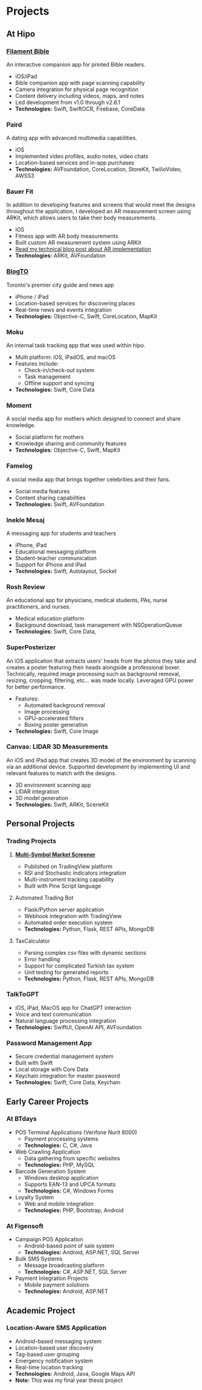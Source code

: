 # Projects

## At Hipo

### [Filament Bible](https://www.tyndale.com/sites/filamentbible/)
An interactive companion app for printed Bible readers.

- iOS/iPad
- Bible companion app with page scanning capability
- Camera integration for physical page recognition
- Content delivery including videos, maps, and notes
- Led development from v1.0 through v2.6.1
- **Technologies:** Swift, SwiftOCR, Firebase, CoreData

### Paird
A dating app with advanced multimedia capabilities.

- iOS
- Implemented video profiles, audio notes, video chats
- Location-based services and in-app purchases
- **Technologies:** AVFoundation, CoreLocation, StoreKit, TwilioVideo, AWSS3

### Bauer Fit
In addition to developing features and screens that would meet the
designs throughout the application, I developed an AR measurement
screen using ARKit, which allows users to take their body
measurements.

- iOS
- Fitness app with AR body measurements
- Built custom AR measurement system using ARKit
- [Read my technical blog post about AR implementation](https://www.bauer.com)
- **Technologies:** ARKit, AVFoundation

### [BlogTO](https://www.blogto.com)
Toronto's premier city guide and news app

- iPhone / iPad
- Location-based services for discovering places
- Real-time news and events integration
- **Technologies:** Objective-C, Swift, CoreLocation, MapKit

### Moku
An internal task tracking app that was used within hipo.

- Multi platform: iOS, iPadOS, and macOS
- Features include:
  - Check-in/check-out system
  - Task management
  - Offline support and syncing
- **Technologies:** Swift, Core Data

### Moment
A social media app for mothers which designed to connect and share knowledge.

- Social platform for mothers
- Knowledge sharing and community features
- **Technologies:** Objective-C, Swift, MapKit

### Famelog
A social media app that brings together celebrities and
their fans.

- Social media features
- Content sharing capabilities
- **Technologies:** Swift, AVFoundation

### Inekle Mesaj
A messaging app for students and teachers

- iPhone, iPad
- Educational messaging platform
- Student-teacher communication
- Support for iPhone and iPad
- **Technologies:** Swift, Autolayout, Socket

### Rosh Review
An educational app for physicians, medical students, PAs, nurse
practitioners, and nurses.

- Medical education platform
- Background download, task management with NSOperationQueue
- **Technologies:** Swift, Core Data,

### SuperPosterizer
An iOS application that extracts users' heads from the photos they take
and creates a poster featuring their heads alongside a professional
boxer.
Technically, required image processing such as background removal,
resizing, cropping, filtering, etc... was made locally. Leveraged GPU
power for better performance.

- Features:
  - Automated background removal
  - Image processing
  - GPU-accelerated filters
  - Boxing poster generation
- **Technologies:** Swift, Core Image

### Canvas: LIDAR 3D Measurements
An iOS and iPad app that creates 3D model of the environment by
scanning via an additional device.
Supported development by implementing UI and relevant features to
match with the designs.

- 3D environment scanning app
- LIDAR integration
- 3D model generation
- **Technologies:** Swift, ARKit, SceneKit

## Personal Projects

### Trading Projects
1. **[Multi-Symbol Market Screener](https://www.tradingview.com/script/5FVLVyir-Overbought-Oversold-Screener/)**
   - Published on TradingView platform
   - RSI and Stochastic indicators integration
   - Multi-instrument tracking capability
   - Built with Pine Script language

2. Automated Trading Bot
   - Flask/Python server application
   - Webhook integration with TradingView
   - Automated order execution system
   - **Technologies:** Python, Flask, REST APIs, MongoDB

3. TaxCalculator
   - Parsing complex csv files with dynamic sections
   - Error handling
   - Support for complicated Turkish tax system
   - Unit testing for generated reports
   - **Technologies:** Python, Flask, REST APIs, MongoDB

### TalkToGPT
- iOS, iPad, MacOS app for ChatGPT interaction
- Voice and text communication
- Natural language processing integration
- **Technologies:** SwiftUI, OpenAI API, AVFoundation

### Password Management App
- Secure credential management system
- Built with Swift
- Local storage with Core Data
- Keychain integration for master password
- **Technologies:** Swift, Core Data, Keychain

## Early Career Projects

### At BTdays
- POS Terminal Applications (Verifone Nurit 8000)
  - Payment processing systems
  - **Technologies:** C, C#, Java
- Web Crawling Application
  - Data gathering from specific websites
  - **Technologies:** PHP, MySQL
- Barcode Generation System
  - Windows desktop application
  - Supports EAN-13 and UPCA formats
  - **Technologies:** C#, Windows Forms
- Loyalty System
  - Web and mobile integration
  - **Technologies:** PHP, Bootstrap, Android

### At Figensoft
- Campaign POS Application
  - Android-based point of sale system
  - **Technologies:** Android, ASP.NET, SQL Server
- Bulk SMS Systems
  - Message broadcasting platform
  - **Technologies:** C#, ASP.NET, SQL Server
- Payment Integration Projects
  - Mobile payment solutions
  - **Technologies:** Android, ASP.NET

## Academic Project

### Location-Aware SMS Application
- Android-based messaging system
- Location-based user discovery
- Tag-based user grouping
- Emergency notification system
- Real-time location tracking
- **Technologies:** Android, Java, Google Maps API
- **Note:** This was my final year thesis project
